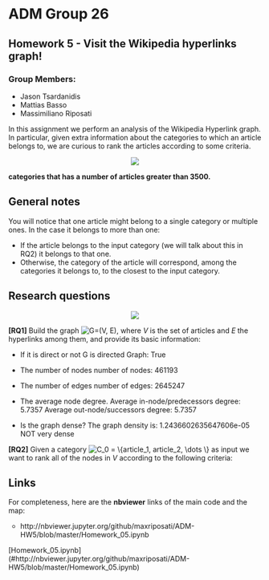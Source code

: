 # ADM Group 26
## Homework 5 - Visit the Wikipedia hyperlinks graph!

### Group Members:
 * Jason Tsardanidis
 * Mattias Basso
 * Massimiliano Riposati

In this assignment we perform an analysis of the Wikipedia Hyperlink graph. In particular, given extra information about the categories to which an article belongs to, we are curious to rank the articles according to some criteria. 

<div style="text-align:center"><img src ="https://cryptobriefing.com/wp-content/uploads/2018/04/Wikipedia-and-Request-Network-enable-donors-to-donate-in-cryptocurrency.jpg" /></div>

**categories that has a number of articles greater than 3500.**

## General notes

You will notice that one article might belong to a single category or multiple ones. In the case it belongs to more than one:

* If the article belongs to the input category (we will talk about this in RQ2) it belongs to that one.
* Otherwise, the category of the article will correspond, among the categories it belongs to, to the closest to the input category.


## Research questions

<div style="text-align:center"><img src ="http://allywebs.com/images/social_networking.png" /></div>

**[RQ1]** Build the graph <img src="https://latex.codecogs.com/gif.latex?G=(V,&space;E)" title="G=(V, E)" />, where *V* is the set of articles and *E* the hyperlinks among them, and provide its basic information:
 
- If it is direct or not                             G is directed Graph:  True
- The number of nodes                                number of nodes:  461193
- The number of edges                                number of edges:  2645247
- The average node degree.                           Average in-node/predecessors degree:  5.7357
                                                     Average out-node/successors degree:  5.7357
						     
- Is the graph dense?                                The graph density is:  1.2436602635647606e-05
                                                     NOT very dense


**[RQ2]** Given a category <img src="https://latex.codecogs.com/gif.latex?C_0&space;=&space;\{article_1,&space;article_2,&space;\dots&space;\}" title="C_0 = \{article_1, article_2, \dots \}" /> as input we want to rank all of the nodes in *V* according to the following criteria:
	
## Links
For completeness, here are the <b>nbviewer</b> links of the main code and the map:
 
 <ul>
  <li type="circle">http://nbviewer.jupyter.org/github/maxriposati/ADM-HW5/blob/master/Homework_05.ipynb</li>
 </ul>
[Homework_05.ipynb](#http://nbviewer.jupyter.org/github/maxriposati/ADM-HW5/blob/master/Homework_05.ipynb)





